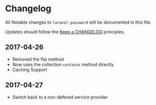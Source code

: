 # Changelog

All Notable changes to `laravel-password` will be documented in this file.

Updates should follow the [Keep a CHANGELOG](http://keepachangelog.com/) principles.

## 2017-04-26

- Removed the flip method
- Now uses the collection `contains` method directly.
- Caching Support


## 2017-04-27

- Switch back to a non-defered service provider 

